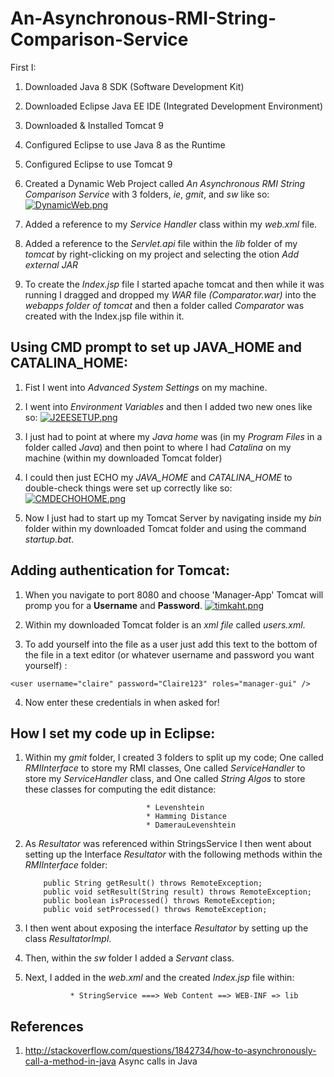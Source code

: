 # An-Asynchronous-RMI-String-Comparison-Service

First I:

1. Downloaded Java 8 SDK (Software Development Kit)
2. Downloaded Eclipse Java EE IDE  (Integrated Development Environment)
3. Downloaded & Installed Tomcat 9
4. Configured Eclipse to use Java 8 as the Runtime
5. Configured Eclipse to use Tomcat 9
6. Created a Dynamic Web Project called *An Asynchronous RMI String Comparison Service* with 3 folders, *ie*, *gmit*, and *sw* like so:
[![DynamicWeb.png](https://s29.postimg.org/6kkqhpzuv/Dynamic_Web.png)](https://postimg.org/image/clifesmgz/)

7. Added a reference to my *Service Handler* class within my *web.xml* file.
8. Added a reference to the *Servlet.api* file within the *lib* folder of my *tomcat* by right-clicking on my project and selecting the otion *Add external JAR*
9. To create the *Index.jsp* file I started apache tomcat and then while it was running I dragged and dropped my *WAR* file *(Comparator.war)* into the *webapps folder of tomcat* and then a folder called *Comparator* was created with the Index.jsp file within it.

## Using CMD prompt to set up JAVA_HOME and CATALINA_HOME:
1. Fist I went into *Advanced System Settings* on my machine.
2. I went into *Environment Variables* and then I added two new ones like so:
[![J2EESETUP.png](https://s14.postimg.org/4f0lhocbl/J2_EESETUP.png)](https://postimg.org/image/cxa1m0iu5/)

3. I just had to point at where my *Java home* was (in my *Program Files* in a folder called *Java*) and then point to where I had *Catalina* on my machine (within my downloaded Tomcat folder)

4. I could then just ECHO my *JAVA_HOME* and *CATALINA_HOME* to double-check things were set up correctly like so:
[![CMDECHOHOME.png](https://s13.postimg.org/f1po3xepz/CMDECHOHOME.png)](https://postimg.org/image/uaflhp8eb/)

5. Now I just had to start up my Tomcat Server by navigating inside my *bin* folder within my downloaded Tomcat folder and using the command *startup.bat*.

## Adding authentication for Tomcat:

1. When you navigate to port 8080 and choose 'Manager-App' Tomcat will promp you for a __Username__ and __Password__.
[![timkaht.png](https://s11.postimg.org/3vl0z0yub/timkaht.png)](https://postimg.org/image/yd0vqkm73/)

2. Within my downloaded Tomcat folder is an *xml file* called *users.xml*.
3. To add yourself into the file as a user just add this text to the bottom of the file in a text editor (or whatever username and password you want yourself) :
```
<user username="claire" password="Claire123" roles="manager-gui" /> 
```

4. Now enter these credentials in when asked for!

## How I set my code up in Eclipse:
1. Within my *gmit* folder, I created 3 folders to split up my code; One called *RMIInterface* to store my RMI classes, One called *ServiceHandler* to store my *ServiceHandler* class, and One called *String Algos* to store these classes for computing the edit distance:
                                  
                                  
                                  * Levenshtein
                                  * Hamming Distance
                                  * DamerauLevenshtein

2. As *Resultator* was referenced within StringsService I then went about setting up the Interface *Resultator* with the following methods within the *RMIInterface* folder:

	````    
		public String getResult() throws RemoteException;
		public void setResult(String result) throws RemoteException;
		public boolean isProcessed() throws RemoteException;
		public void setProcessed() throws RemoteException; 
	````
3. I then went about exposing the interface *Resultator* by setting up the class *ResultatorImpl*.
4. Then, within the *sw* folder I added a *Servant* class.
5. Next, I added in the *web.xml* and the created *Index.jsp* file within:

				 * StringService ===> Web Content ==> WEB-INF => lib			 
				 
## References
1. http://stackoverflow.com/questions/1842734/how-to-asynchronously-call-a-method-in-java Async calls in Java

